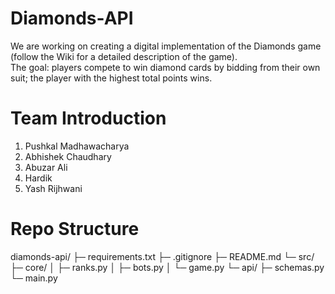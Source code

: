 # Diamonds-API

We are working on creating a digital implementation of the Diamonds game (follow the Wiki for a detailed description of the game).  
The goal: players compete to win diamond cards by bidding from their own suit; the player with the highest total points wins.

# Team Introduction
1. Pushkal Madhawacharya  
2. Abhishek Chaudhary  
3. Abuzar Ali  
4. Hardik  
5. Yash Rijhwani  

# Repo Structure
diamonds-api/
├─ requirements.txt
├─ .gitignore
├─ README.md
└─ src/
├─ core/
│ ├─ ranks.py
│ ├─ bots.py
│ └─ game.py
└─ api/
├─ schemas.py
└─ main.py

